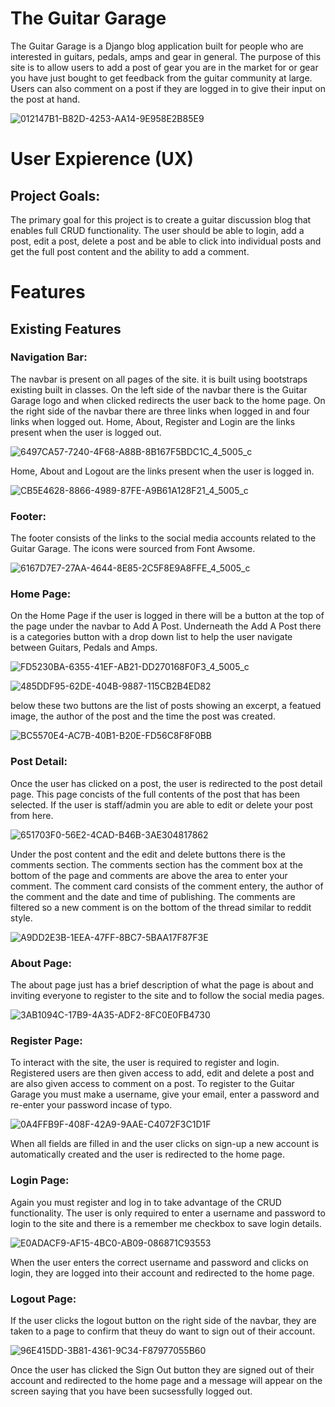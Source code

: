 # The Guitar Garage

The Guitar Garage is a Django blog application built for people who are interested in guitars, pedals, amps and gear in general.
The purpose of this site is to allow users to add a post of gear you are in the market for or gear you have just bought to get feedback from the guitar community at large. Users can also comment on a post if they are logged in to give their input on the post at hand. 

![012147B1-B82D-4253-AA14-9E958E2B85E9](https://user-images.githubusercontent.com/93382818/208962646-cdb9c6a7-ce3e-4df0-8772-5f11b43f79ee.jpeg)

# User Expierence (UX)

## Project Goals:

The primary goal for this project is to create a guitar discussion blog that enables full CRUD functionality.
The user should be able to login, add a post, edit a post, delete a post and be able to click into individual posts and get the full post content and the ability to add a comment.


# Features

## Existing Features

### Navigation Bar:

The navbar is present on all pages of the site. it is built using bootstraps existing built in classes.
On the left side of the navbar there is the Guitar Garage logo and when clicked redirects the user back to the home page.
On the right side of the navbar there are three links when logged in and four links when logged out. Home, About, Register and Login are the links present when the user is logged out. 


![6497CA57-7240-4F68-A88B-8B167F5BDC1C_4_5005_c](https://user-images.githubusercontent.com/93382818/208984418-89002982-7345-45f1-8b48-dc504bd6b6fa.jpeg)


Home, About and Logout are the links present when the user is logged in.


![CB5E4628-8866-4989-87FE-A9B61A128F21_4_5005_c](https://user-images.githubusercontent.com/93382818/208984462-00caa25d-07c4-445b-8f56-d01d43d8bcc5.jpeg)


### Footer:

The footer consists of the links to the social media accounts related to the Guitar Garage.
The icons were sourced from Font Awsome.


![6167D7E7-27AA-4644-8E85-2C5F8E9A8FFE_4_5005_c](https://user-images.githubusercontent.com/93382818/209021672-b25097e7-1f26-4d88-9b68-581e5ef86760.jpeg)


### Home Page:

On the Home Page if the user is logged in there will be a button at the top of the page under the navbar to Add A Post. Underneath the Add A Post there is a categories button with a drop down list to help the user navigate between Guitars, Pedals and Amps.


![FD5230BA-6355-41EF-AB21-DD270168F0F3_4_5005_c](https://user-images.githubusercontent.com/93382818/208986488-ec223d32-47ba-4b85-94e0-574c025a5df1.jpeg)


![485DDF95-62DE-404B-9887-115CB2B4ED82](https://user-images.githubusercontent.com/93382818/208986897-2d1c462e-10cc-4695-b085-a3141d897dff.jpeg)


below these two buttons are the list of posts showing an excerpt, a featued image, the author of the post and the time the post was created.


![BC5570E4-AC7B-40B1-B20E-FD56C8F8F0BB](https://user-images.githubusercontent.com/93382818/208986548-6ffad5a8-bc75-4a25-85da-b5cb7a2e13d8.jpeg)


### Post Detail:

Once the user has clicked on a post, the user is redirected to the post detail page. This page concists of the full contents of the post that has been selected. If the user is staff/admin you are able to edit or delete your post from here.


![651703F0-56E2-4CAD-B46B-3AE304817862](https://user-images.githubusercontent.com/93382818/209020091-2181ea40-1f75-4cc2-a9f9-4bb67c326493.jpeg)


Under the post content and the edit and delete buttons there is the comments section. The comments section has the comment box at the bottom of the page and comments are above the area to enter your comment. The comment card consists of the comment entery, the author of the comment and the date and time of publishing. The comments are filtered so a new comment is on the bottom of the thread similar to reddit style.


![A9DD2E3B-1EEA-47FF-8BC7-5BAA17F87F3E](https://user-images.githubusercontent.com/93382818/209020933-4d164bc3-98b5-4407-8cc2-53702a962a82.jpeg)

### About Page:

The about page just has a brief description of what the page is about and inviting everyone to register to the site and to follow the social media pages.


![3AB1094C-17B9-4A35-ADF2-8FC0E0FB4730](https://user-images.githubusercontent.com/93382818/209024584-c7528356-634d-4228-a34f-244367f58b7c.jpeg)

### Register Page:

To interact with the site, the user is required to register and login. Registered users are then given access to add, edit and delete a post and are also given access to comment on a post.
To register to the Guitar Garage you must make a username, give your email, enter a password and re-enter your password incase of typo.

![0A4FFB9F-408F-42A9-9AAE-C4072F3C1D1F](https://user-images.githubusercontent.com/93382818/209025999-9fe94770-a7c3-4441-b890-8d8dd0e48e96.jpeg)

When all fields are filled in and the user clicks on sign-up a new account is automatically created and the user is redirected to the home page.

### Login Page:

Again you must register and log in to take advantage of the CRUD functionality.
The user is only required to enter a username and password to login to the site and there is a remember me checkbox to save login details.


![E0ADACF9-AF15-4BC0-AB09-086871C93553](https://user-images.githubusercontent.com/93382818/209026587-e518a037-973d-4f47-a533-d0518ef60f86.jpeg)

When the user enters the correct username and password and clicks on login, they are logged into their account and redirected to the home page.

### Logout Page:

If the user clicks the logout button on the right side of the navbar, they are taken to a page to confirm that theuy do want to sign out of their account. 


![96E415DD-3B81-4361-9C34-F87977055B60](https://user-images.githubusercontent.com/93382818/209027007-db7bf5f9-a0b3-4281-9ed7-8946c0eac951.jpeg)

Once the user has clicked the Sign Out button they are signed out of their account and redirected to the home page and a message will appear on the screen saying that you have been sucsessfully logged out.



